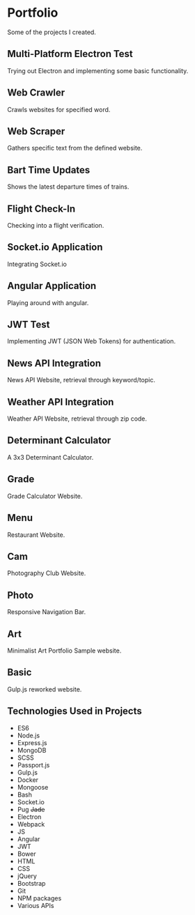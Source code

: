 # Portfolio
Some of the projects I created.

## Multi-Platform Electron Test
Trying out Electron and implementing some basic functionality.

## Web Crawler
Crawls websites for specified word.

## Web Scraper
Gathers specific text from the defined website.

## Bart Time Updates
Shows the latest departure times of trains.

## Flight Check-In
Checking into a flight verification.

## Socket.io Application
Integrating Socket.io

## Angular Application
Playing around with angular.

## JWT Test
Implementing JWT (JSON Web Tokens) for authentication.

## News API Integration
News API Website, retrieval through keyword/topic.

## Weather API Integration
Weather API Website, retrieval through zip code.

## Determinant Calculator
A 3x3 Determinant Calculator.

## Grade
Grade Calculator Website.

## Menu
Restaurant Website.

## Cam
Photography Club Website.

## Photo
Responsive Navigation Bar.

## Art
Minimalist Art Portfolio Sample website.

## Basic
Gulp.js reworked website.


## Technologies Used in Projects
* ES6
* Node.js
* Express.js
* MongoDB
* SCSS
* Passport.js
* Gulp.js
* Docker
* Mongoose
* Bash
* Socket.io
* Pug ~~Jade~~
* Electron
* Webpack
* JS
* Angular
* JWT
* Bower
* HTML
* CSS
* jQuery
* Bootstrap
* Git
* NPM packages
* Various APIs
